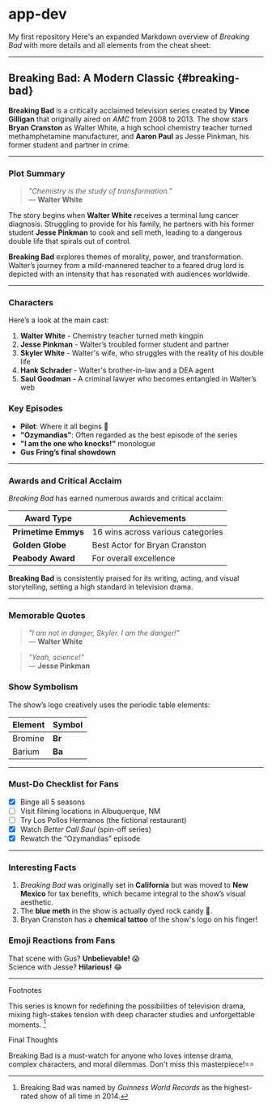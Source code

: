 # app-dev
My first repository
Here's an expanded Markdown overview of *Breaking Bad* with more details and all elements from the cheat sheet:

---

## Breaking Bad: A Modern Classic {#breaking-bad}

**Breaking Bad** is a critically acclaimed television series created by **Vince Gilligan** that originally aired on *AMC* from 2008 to 2013. The show stars **Bryan Cranston** as Walter White, a high school chemistry teacher turned methamphetamine manufacturer, and **Aaron Paul** as Jesse Pinkman, his former student and partner in crime.

---

### Plot Summary

> *"Chemistry is the study of transformation."*  
> — **Walter White**

The story begins when **Walter White** receives a terminal lung cancer diagnosis. Struggling to provide for his family, he partners with his former student **Jesse Pinkman** to cook and sell meth, leading to a dangerous double life that spirals out of control.

**Breaking Bad** explores themes of morality, power, and transformation. Walter’s journey from a mild-mannered teacher to a feared drug lord is depicted with an intensity that has resonated with audiences worldwide.

---

### Characters

Here’s a look at the main cast:

1. **Walter White** - Chemistry teacher turned meth kingpin
2. **Jesse Pinkman** - Walter’s troubled former student and partner
3. **Skyler White** - Walter's wife, who struggles with the reality of his double life
4. **Hank Schrader** - Walter's brother-in-law and a DEA agent
5. **Saul Goodman** - A criminal lawyer who becomes entangled in Walter’s web

### Key Episodes

- **Pilot**: Where it all begins 🚐
- **"Ozymandias"**: Often regarded as the best episode of the series
- **"I am the one who knocks!"** monologue
- **Gus Fring’s final showdown**

---

### Awards and Critical Acclaim

*Breaking Bad* has earned numerous awards and critical acclaim:

| Award Type           | Achievements                       |
|----------------------|------------------------------------|
| **Primetime Emmys**  | 16 wins across various categories |
| **Golden Globe**     | Best Actor for Bryan Cranston     |
| **Peabody Award**    | For overall excellence            |

**Breaking Bad** is consistently praised for its writing, acting, and visual storytelling, setting a high standard in television drama.

---

### Memorable Quotes

> *"I am not in danger, Skyler. I am the danger!"*  
> — **Walter White**

> *"Yeah, science!"*  
> — **Jesse Pinkman**

### Show Symbolism

The show’s logo creatively uses the periodic table elements:

| Element | Symbol |
|---------|--------|
| Bromine | **Br** |
| Barium  | **Ba** |

---

### Must-Do Checklist for Fans

- [x] Binge all 5 seasons
- [ ] Visit filming locations in Albuquerque, NM
- [ ] Try Los Pollos Hermanos (the fictional restaurant)
- [x] Watch *Better Call Saul* (spin-off series)
- [x] Rewatch the “Ozymandias” episode

---

### Interesting Facts

1. *Breaking Bad* was originally set in **California** but was moved to **New Mexico** for tax benefits, which became integral to the show’s visual aesthetic.
2. The **blue meth** in the show is actually dyed rock candy 🍬.
3. Bryan Cranston has a **chemical tattoo** of the show's logo on his finger!

### Emoji Reactions from Fans

That scene with Gus? **Unbelievable!** :scream:  
Science with Jesse? **Hilarious!** :joy:

---

 Footnotes

This series is known for redefining the possibilities of television drama, mixing high-stakes tension with deep character studies and unforgettable moments. [^1]

[^1]: Breaking Bad was named by *Guinness World Records* as the highest-rated show of all time in 2014.

 Final Thoughts

Breaking Bad is a must-watch for anyone who loves intense drama, complex characters, and moral dilemmas. Don't miss this masterpiece!==

